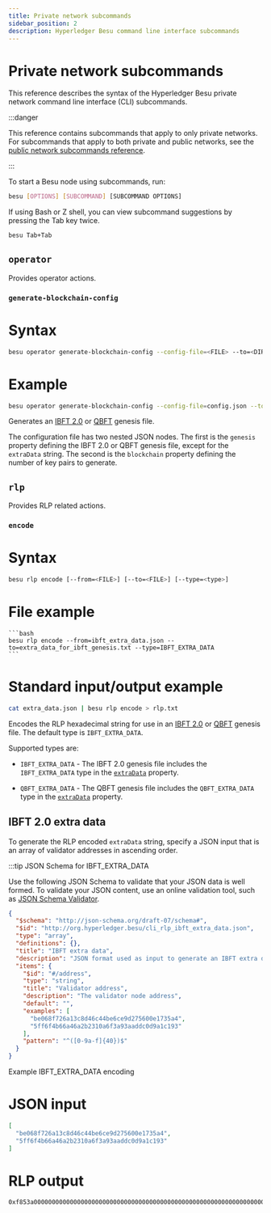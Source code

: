 ```yaml
---
title: Private network subcommands
sidebar_position: 2
description: Hyperledger Besu command line interface subcommands
---
```


# Private network subcommands

This reference describes the syntax of the Hyperledger Besu private network command line interface (CLI) subcommands.

:::danger

This reference contains subcommands that apply to only private networks. For subcommands that apply to both private and public networks, see the [public network subcommands reference](../../../public-networks/reference/cli/subcommands.md).

:::

To start a Besu node using subcommands, run:

```bash
besu [OPTIONS] [SUBCOMMAND] [SUBCOMMAND OPTIONS]
```

If using Bash or Z shell, you can view subcommand suggestions by pressing the Tab key twice.

```bash
besu Tab+Tab
```

## `operator`

Provides operator actions.

### `generate-blockchain-config`

<!--tabs-->

# Syntax

```bash
besu operator generate-blockchain-config --config-file=<FILE> --to=<DIRECTORY> [--genesis-file-name=<FILE>] [--private-key-file-name=<FILE>] [--public-key-file-name=<FILE>]
```

# Example

```bash
besu operator generate-blockchain-config --config-file=config.json --to=myNetworkFiles
```

<!--/tabs-->

Generates an [IBFT 2.0](../../how-to/configure/consensus/ibft.md#genesis-file) or [QBFT](../../how-to/configure/consensus/qbft.md#genesis-file) genesis file.

The configuration file has two nested JSON nodes. The first is the `genesis` property defining the IBFT 2.0 or QBFT genesis file, except for the `extraData` string. The second is the `blockchain` property defining the number of key pairs to generate.

## `rlp`

Provides RLP related actions.

### `encode`

<!--tabs-->

# Syntax

```bash
besu rlp encode [--from=<FILE>] [--to=<FILE>] [--type=<type>]
```

# File example

    ```bash
    besu rlp encode --from=ibft_extra_data.json --to=extra_data_for_ibft_genesis.txt --type=IBFT_EXTRA_DATA
    ```

# Standard input/output example

```bash
cat extra_data.json | besu rlp encode > rlp.txt
```

<!--/tabs-->

Encodes the RLP hexadecimal string for use in an [IBFT 2.0](../../how-to/configure/consensus/ibft.md#genesis-file) or [QBFT](../../how-to/configure/consensus/qbft.md#genesis-file) genesis file. The default type is `IBFT_EXTRA_DATA`.

Supported types are:

- `IBFT_EXTRA_DATA` - The IBFT 2.0 genesis file includes the `IBFT_EXTRA_DATA` type in the [`extraData`](../../how-to/configure/consensus/ibft.md#extra-data) property.

- `QBFT_EXTRA_DATA` - The QBFT genesis file includes the `QBFT_EXTRA_DATA` type in the [`extraData`](../../how-to/configure/consensus/qbft.md#extra-data) property.

## IBFT 2.0 extra data

To generate the RLP encoded `extraData` string, specify a JSON input that is an array of validator addresses in ascending order.

:::tip JSON Schema for IBFT_EXTRA_DATA

Use the following JSON Schema to validate that your JSON data is well formed. To validate your JSON content, use an online validation tool, such as [JSON Schema Validator](https://www.jsonschemavalidator.net/).

```json
{
  "$schema": "http://json-schema.org/draft-07/schema#",
  "$id": "http://org.hyperledger.besu/cli_rlp_ibft_extra_data.json",
  "type": "array",
  "definitions": {},
  "title": "IBFT extra data",
  "description": "JSON format used as input to generate an IBFT extra data RLP string",
  "items": {
    "$id": "#/address",
    "type": "string",
    "title": "Validator address",
    "description": "The validator node address",
    "default": "",
    "examples": [
      "be068f726a13c8d46c44be6ce9d275600e1735a4",
      "5ff6f4b66a46a2b2310a6f3a93aaddc0d9a1c193"
    ],
    "pattern": "^([0-9a-f]{40})$"
  }
}
```

Example IBFT_EXTRA_DATA encoding

<!--tabs-->

# JSON input

```json
[
  "be068f726a13c8d46c44be6ce9d275600e1735a4",
  "5ff6f4b66a46a2b2310a6f3a93aaddc0d9a1c193"
]
```

# RLP output

```
0xf853a00000000000000000000000000000000000000000000000000000000000000000ea94be068f726a13c8d46c44be6ce9d275600e1735a4945ff6f4b66a46a2b2310a6f3a93aaddc0d9a1c193808400000000c0
```

<!--/tabs-->
